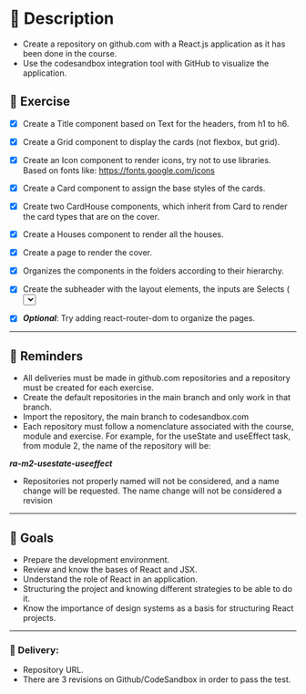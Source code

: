 # :loudspeaker: **Description**

- Create a repository on github.com with a React.js application as it has been done in the course.
- Use the codesandbox integration tool with GitHub to visualize the application. 

## :memo: **Exercise**

- [x] Create a Title component based on Text for the headers, from h1 to h6.
- [x] Create a Grid component to display the cards (not flexbox, but grid).
- [x] Create an Icon component to render icons, try not to use libraries. Based on fonts like: https://fonts.google.com/icons
- [x] Create a Card component to assign the base styles of the cards.
- [x] Create two CardHouse components, which inherit from Card to render the card types that are on the cover.
- [x] Create a Houses component to render all the houses.
- [x] Create a page to render the cover.
- [x] Organizes the components in the folders according to their hierarchy.
- [x] Create the subheader with the layout elements, the inputs are Selects (<select>).

-[x] ***Optional***: Try adding react-router-dom to organize the pages.
---
## :pushpin: **Reminders**

- All deliveries must be made in github.com repositories and a repository must be created for each exercise.
- Create the default repositories in the main branch and only work in that branch.
- Import the repository, the main branch to codesandbox.com
- Each repository must follow a nomenclature associated with the course, module and exercise. For example, for the useState and useEffect task, from module 2, the name of the repository will be:

***ra-m2-usestate-useeffect***

- Repositories not properly named will not be considered, and a name change will be requested. The name change will not be considered a revision
---
## :dart: Goals

- Prepare the development environment.
- Review and know the bases of React and JSX.
- Understand the role of React in an application.
- Structuring the project and knowing different strategies to be able to do it.
- Know the importance of design systems as a basis for structuring React projects.
---
### :truck: Delivery:

- Repository URL.
- There are 3 revisions on Github/CodeSandbox in order to pass the test.



